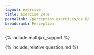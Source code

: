 ```yaml
---
layout: exercise
title: Exercise 24.8
permalink: /perception-exercises/ex_8/
breadcrumb: Perception
---
```


{% include mathjax_support %}

<div><i class="arrow-up loader" data-chapter="perception-exercises" data-exercise="ex_8" data-rating="0"></i></div>
{% include_relative question.md %}
